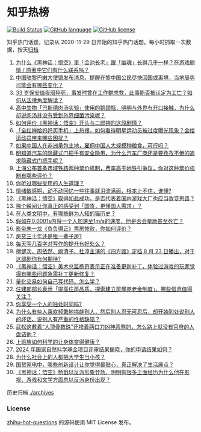 # 知乎热榜
[![Build Status](https://github.com/ToWeLong/zhihu-hot-questions/workflows/CI/badge.svg)](https://github.com/ToWeLong/zhihu-hot-questions/actions)
[![GitHub language](https://img.shields.io/badge/language-golang-orange.svg)](https://golang.org/)
[![GitHub license](https://img.shields.io/github/license/ToWeLong/zhihu-hot-questions)](https://github.com/ToWeLong/zhihu-hot-questions/blob/main/LICENSE)

知乎热门话题，记录从 2020-11-29 日开始的知乎热门话题。每小时抓取一次数据，按天[归档](./archives)

<!-- BEGIN -->

1. [为什么《黑神话：悟空》里「金池长老」跟「幽魂」长得几乎一样？在游戏剧情 / 原著中它们有什么联系吗？](https://www.zhihu.com/question/664886957)
1. [中国驻黎巴嫩大使馆发布消息，提醒在黎中国公民尽快回国或离境，当地局势可能会有哪些变化？](https://www.zhihu.com/question/665015532)
1. [33 岁保安值夜班猝死，事发时曾在工作群求救，此事能否被认定为工亡？如何从法律角度解读？](https://www.zhihu.com/question/664609018)
1. [高中生物「巴斯德肉汤实验」使用的鹅颈瓶，明明与外界有开口接触，为什么却说肉汤并没有受到外界细菌污染呢？](https://www.zhihu.com/question/664567995)
1. [如何评价《黑神话：悟空》开头与二郎神的这段剧情？](https://www.zhihu.com/question/664776735)
1. [「全红婵给妈妈买手机」上热搜，如何看待明星运动员被过度曝光现象？会给运动员带来哪些困扰？](https://www.zhihu.com/question/665048375)
1. [如果中国人在非洲承包土地，雇佣中国人大规模种粮食，可行吗？](https://www.zhihu.com/question/535618899)
1. [明知道汽车的隐藏式门把手有安全隐患，为什么汽车厂商还是要孜孜不倦的追求隐藏式门把手呢？](https://www.zhihu.com/question/664430407)
1. [上海公布首条市域铁路两种票价机制，费率高于地铁引争议，你对这种票价机制有哪些评价？](https://www.zhihu.com/question/664828694)
1. [你听过哪些受用的人生道理？](https://www.zhihu.com/question/664451249)
1. [情绪敏感期，动不动回忆一些往事就泪流满面，根本止不住，谁懂?](https://www.zhihu.com/question/664838480)
1. [《黑神话：悟空》取得如此成功，是否代表着国内游戏大厂也应当改变思路？](https://www.zhihu.com/question/664971182)
1. [哪个瞬间让你真正的感受到「国货，更懂国人需求」？](https://www.zhihu.com/question/664097029)
1. [在人类文明中，有哪些鲜为人知的猫历史？](https://www.zhihu.com/question/663673667)
1. [假如在0.0001s内将一个人加速至1m/s的速度，他是否会晕厥甚至死亡？](https://www.zhihu.com/question/664649705)
1. [影帝朱一龙《负负得正》票房惨败，你如何评价？](https://www.zhihu.com/question/664632346)
1. [房贷三十年还是租一辈子房?](https://www.zhihu.com/question/664778037)
1. [每天写几百字对写作的提升有好处么？](https://www.zhihu.com/question/662342587)
1. [檀健次、周依然、阚清子、杜淳主演的《四方馆》定档 8 月 23 日播出，对于这部剧你有何期待?](https://www.zhihu.com/question/663377351)
1. [《黑神话：悟空》美术总监杨奇表示正在准备更新补丁，体验过游戏的玩家觉得有哪些问题急需补丁更新修复？](https://www.zhihu.com/question/664938815)
1. [量化交易如何自己写代码，怎么学？](https://www.zhihu.com/question/624310119)
1. [住建部部长表示「提高住房品质，探索建立房屋养老金制度」，哪些信息值得关注？](https://www.zhihu.com/question/608981248)
1. [你享受一个人的独处时间吗?](https://www.zhihu.com/question/664714735)
1. [为什么有些人喜欢频繁地挑衅别人，然后别人忍无可忍后，却开始到处说别人的坏话、说别人有严重的性格缺陷？](https://www.zhihu.com/question/362335477)
1. [武松这戴着“人顶骨数珠”还挎着两口刀凶神恶煞的，怎么路上就没有官府的人盘诘他？](https://www.zhihu.com/question/664835567)
1. [上班族如何科学的让身体变得健康？](https://www.zhihu.com/question/664894500)
1. [2024 年国家自然科学基金项目评审结果揭晓，你的申请结果如何？](https://www.zhihu.com/question/665022234)
1. [为什么社会上的人都把大学生当小孩？](https://www.zhihu.com/question/652192841)
1. [国货家电中，哪些创新设计让你觉得最贴心，真正解决了生活痛点？](https://www.zhihu.com/question/664075229)
1. [《黑神话：悟空》杨戬以反派形象登场，明明有很多正面经历为什么他在影视、游戏和文学方面总以反派身份出现？](https://www.zhihu.com/question/664893150)

<!-- END -->

历史归档 [./archives](./archives)


### License
[zhihu-hot-questions](https://github.com/towelong/zhihu-hot-questions) 的源码使用 MIT License 发布。